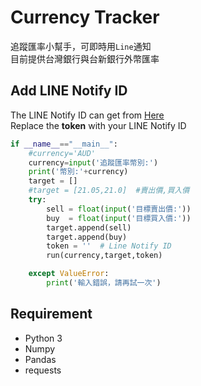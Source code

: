 # Currency Tracker

追蹤匯率小幫手，可即時用``Line``通知<br>
目前提供台灣銀行與台新銀行外幣匯率

## Add LINE Notify ID

The LINE Notify ID can get from [Here](https://notify-bot.line.me/zh_TW/) <br>
Replace the **token** with your LINE Notify ID

```python
if __name__=="__main__":
    #currency='AUD'
    currency=input('追蹤匯率幣別:')
    print('幣別:'+currency)
    target = []
    #target = [21.05,21.0]  #賣出價,買入價
    try:
        sell = float(input('目標賣出價:'))
        buy  = float(input('目標買入價:'))
        target.append(sell)
        target.append(buy)
        token = ''  # Line Notify ID
        run(currency,target,token)

    except ValueError:
        print('輸入錯誤，請再試一次')
```

## Requirement
* Python 3
* Numpy
* Pandas
* requests
